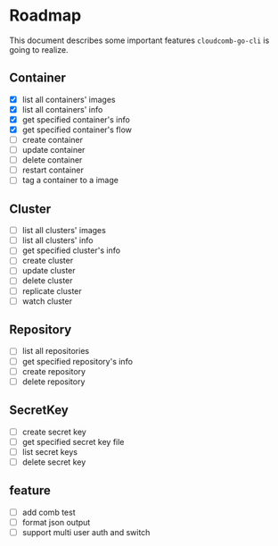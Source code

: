 # Roadmap

This document describes some important features `cloudcomb-go-cli` is going to realize.

## Container

- [x] list all containers' images
- [x] list all containers' info
- [x] get specified container's info
- [x] get specified container's flow 
- [ ] create container
- [ ] update container
- [ ] delete container
- [ ] restart container
- [ ] tag a container to a image

## Cluster

- [ ] list all clusters' images 
- [ ] list all clusters' info  
- [ ] get specified cluster's info  
- [ ] create cluster
- [ ] update cluster
- [ ] delete cluster
- [ ] replicate cluster
- [ ] watch cluster

## Repository

- [ ] list all repositories
- [ ] get specified repository's info  
- [ ] create repository
- [ ] delete repository

## SecretKey

- [ ] create secret key
- [ ] get specified secret key file
- [ ] list secret keys
- [ ] delete secret key

## feature

- [ ] add comb test
- [ ] format json output
- [ ] support multi user auth and switch
